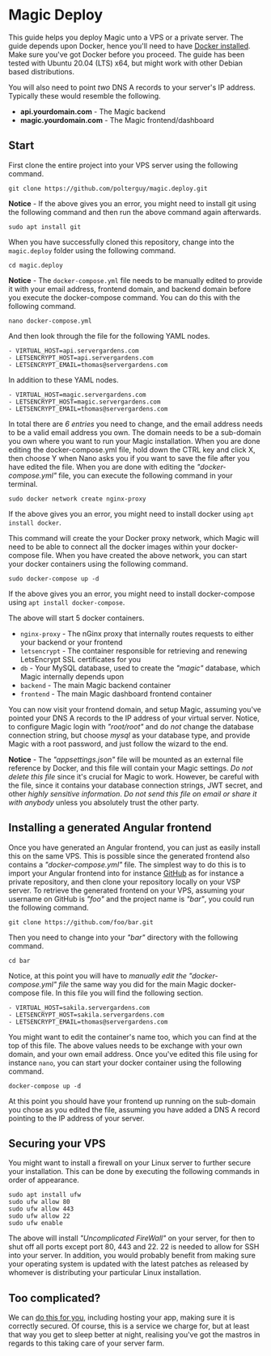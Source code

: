 
# Magic Deploy

This guide helps you deploy Magic unto a VPS or a private server. The guide depends upon Docker,
hence you'll need to have [Docker installed](https://docs.docker.com/engine/install/). Make sure you've
got Docker before you proceed. The guide has been tested with Ubuntu 20.04 (LTS) x64, but might work with
other Debian based distributions.

You will also need to point _two_ DNS A records to your server's IP address. Typically these would
resemble the following.

* __api.yourdomain.com__ - The Magic backend 
* __magic.yourdomain.com__ - The Magic frontend/dashboard

## Start

First clone the entire project into your VPS server using the following command.

```
git clone https://github.com/polterguy/magic.deploy.git
```

**Notice** - If the above gives you an error, you might need to install git using the following
command and then run the above command again afterwards.

```
sudo apt install git
```

When you have successfully cloned this repository, change into the `magic.deploy` folder
using the following command.

```
cd magic.deploy
```

**Notice** - The `docker-compose.yml` file needs to be manually edited to provide it with your
email address, frontend domain, and backend domain before you execute the docker-compose command.
You can do this with the following command.

```
nano docker-compose.yml
```

And then look through the file for the following YAML nodes.

```
- VIRTUAL_HOST=api.servergardens.com
- LETSENCRYPT_HOST=api.servergardens.com
- LETSENCRYPT_EMAIL=thomas@servergardens.com
```

In addition to these YAML nodes.

```
- VIRTUAL_HOST=magic.servergardens.com
- LETSENCRYPT_HOST=magic.servergardens.com
- LETSENCRYPT_EMAIL=thomas@servergardens.com
```

In total there are _6 entries_ you need to change, and the email address needs to be a valid email
address you own. The domain needs to be a sub-domain you own where you want to run your Magic
installation. When you are done editing the docker-compose.yml file, hold down the CTRL key and
click X, then choose Y when Nano asks you if you want to save the file after you have edited the
file. When you are done with editing the _"docker-compose.yml"_ file, you can execute the following
command in your terminal.

```
sudo docker network create nginx-proxy
```

If the above gives you an error, you might need to install docker using `apt install docker`.

This command will create the your Docker proxy network, which Magic will need to be able to connect
all the docker images within your docker-compose file. When you have created the above network, you
can start your docker containers using the following command.

```
sudo docker-compose up -d
```

If the above gives you an error, you might need to install docker-compose using `apt install docker-compose`.

The above will start 5 docker containers.

* `nginx-proxy` - The nGinx proxy that internally routes requests to either your backend or your frontend
* `letsencrypt` - The container responsible for retrieving and renewing LetsEncrypt SSL certificates for you
* `db` - Your MySQL database, used to create the _"magic"_ database, which Magic internally depends upon
* `backend` - The main Magic backend container
* `frontend` - The main Magic dashboard frontend container

You can now visit your frontend domain, and setup Magic, assuming you've pointed your DNS A records to
the IP address of your virtual server. Notice, to configure Magic login with _"root/root"_ and do _not_
change the database connection string, but choose _mysql_ as your database type, and provide Magic with
a root password, and just follow the wizard to the end.

**Notice** - The _"appsettings.json"_ file will be mounted as an external file reference by Docker, and
this file will contain your Magic settings. _Do not delete this file_ since it's crucial for Magic to
work. However, be careful with the file, since it contains your database connection strings, JWT secret,
and other _highly sensitive information_. _Do not send this file on email or share it with anybody_ unless
you absolutely trust the other party.

## Installing a generated Angular frontend

Once you have generated an Angular frontend, you can just as easily install this on the same VPS. This
is possible since the generated frontend also contains a _"docker-compose.yml"_ file. The simplest way
to do this is to import your Angular frontend into for instance [GitHub](https://github.com) as for
instance a private repository, and then clone your repository locally on your VSP server. To retrieve
the generated frontend on your VPS, assuming your username on GitHub is _"foo"_ and the project name is
_"bar"_, you could run the following command.

```
git clone https://github.com/foo/bar.git
```

Then you need to change into your _"bar"_ directory with the following command.

```
cd bar
```

Notice, at this point you will have to _manually edit the "docker-compose.yml" file_ the same
way you did for the main Magic docker-compose file. In this file you will find the following
section.

```
- VIRTUAL_HOST=sakila.servergardens.com
- LETSENCRYPT_HOST=sakila.servergardens.com
- LETSENCRYPT_EMAIL=thomas@servergardens.com
```

You might want to edit the container's name too, which you can find at the top of this file.
The above values needs to be exchange with your own domain, and your own email address. Once you've edited
this file using for instance `nano`, you can start your docker container using the following command.

```
docker-compose up -d
```

At this point you should have your frontend up running on the sub-domain you chose as you edited the file,
assuming you have added a DNS A record pointing to the IP address of your server.

## Securing your VPS

You might want to install a firewall on your Linux server to further secure your installation. This can be done
by executing the following commands in order of appearance.

```
sudo apt install ufw
sudo ufw allow 80
sudo ufw allow 443
sudo ufw allow 22
sudo ufw enable
```

The above will install _"Uncomplicated FireWall"_ on your server, for then to shut off all ports except
port 80, 443 and 22. 22 is needed to allow for SSH into your server. In addition, you would probably benefit
from making sure your operating system is updated with the latest patches as released by whomever is
distributing your particular Linux installation.

## Too complicated?

We can [do this for you](https://servergardens.com), including hosting your app, making sure it is
correctly secured. Of course, this is a service we charge for, but at least that way you get to sleep
better at night, realising you've got the mastros in regards to this taking care of your server farm.
